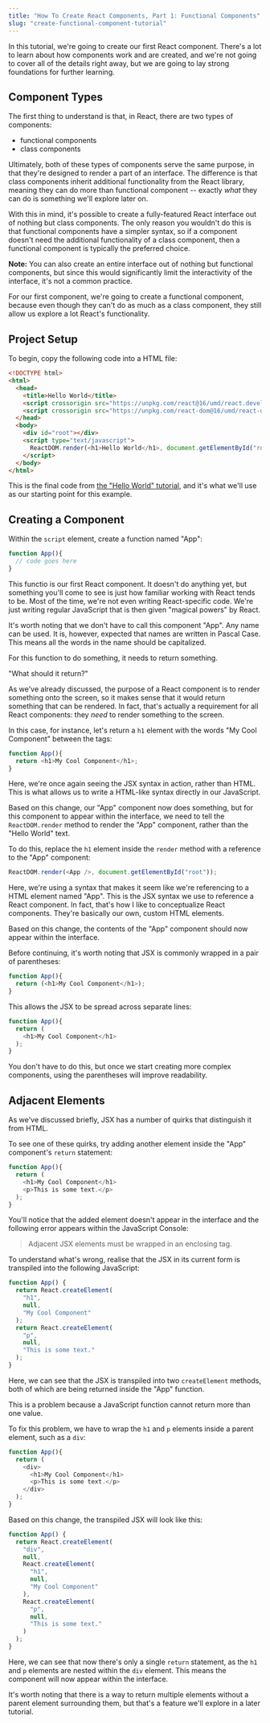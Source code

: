 ```yaml
---
title: "How To Create React Components, Part 1: Functional Components"
slug: "create-functional-component-tutorial"
---
```


In this tutorial, we're going to create our first React component. There's a lot to learn about how components work and are created, and we're not going to cover all of the details right away, but we are going to lay strong foundations for further learning.

## Component Types

The first thing to understand is that, in React, there are two types of components:

* functional components
* class components

Ultimately, both of these types of components serve the same purpose, in that they're designed to render a part of an interface. The difference is that class components inherit additional functionality from the React library, meaning they can do more than functional component -- exactly *what* they can do is something we'll explore later on.

With this in mind, it's possible to create a fully-featured React interface out of nothing but class components. The only reason you wouldn't do this is that functional components have a simpler syntax, so if a component doesn't need the additional functionality of a class component, then a functional component is typically the preferred choice.

**Note:** You can also create an entire interface out of nothing but functional components, but since this would significantly limit the interactivity of the interface, it's not a common practice.

For our first component, we're going to create a functional component, because even though they can't do as much as a class component, they still allow us explore a lot React's functionality.

## Project Setup

To begin, copy the following code into a HTML file:

```html
<!DOCTYPE html>
<html>
  <head>
    <title>Hello World</title>
    <script crossorigin src="https://unpkg.com/react@16/umd/react.development.js"></script>
    <script crossorigin src="https://unpkg.com/react-dom@16/umd/react-dom.development.js"></script>
  </head>
  <body>
    <div id="root"></div>
    <script type="text/javascript">
      ReactDOM.render(<h1>Hello World</h1>, document.getElementById("root"));
    </script>
  </body>
</html>
```

This is the final code from [the "Hello World" tutorial](/hello-world-tutorial), and it's what we'll use as our starting point for this example.

## Creating a Component

Within the `script` element, create a function named "App":

```javascript
function App(){
  // code goes here
}
```

This functio is our first React component. It doesn't do anything yet, but something you'll come to see is just how familiar working with React tends to be. Most of the time, we're not even writing React-specific code. We're just writing regular JavaScript that is then given "magical powers" by React.

It's worth noting that we don't have to call this component "App". Any name can be used. It is, however, expected that names are written in Pascal Case. This means all the words in the name should be capitalized.

For this function to do something, it needs to return something.

"What should it return?"

As we've already discussed, the purpose of a React component is to render something onto the screen, so it makes sense that it would return something that can be rendered. In fact, that's actually a requirement for all React components: they *need* to render something to the screen.

In this case, for instance, let's return a `h1` element with the words "My Cool Component" between the tags:

```javascript
function App(){
  return <h1>My Cool Component</h1>;
}
```

Here, we're once again seeing the JSX syntax in action, rather than HTML. This is what allows us to write a HTML-like syntax directly in our JavaScript.

Based on this change, our "App" component now does something, but for this component to appear within the interface, we need to tell the `ReactDOM.render` method to render the "App" component, rather than the "Hello World" text.

To do this, replace the `h1` element inside the `render` method with a reference to the "App" component:

```javascript
ReactDOM.render(<App />, document.getElementById("root"));
```

Here, we're using a syntax that makes it seem like we're referencing to a HTML element named "App". This is the JSX syntax we use to reference a React component. In fact, that's how I like to conceptualize React components. They're basically our own, custom HTML elements.

Based on this change, the contents of the "App" component should now appear within the interface.

<!-- IMAGE: Displaying the "App" component -->

Before continuing, it's worth noting that JSX is commonly wrapped in a pair of parentheses:

```javascript
function App(){
  return (<h1>My Cool Component</h1>);
}
```

This allows the JSX to be spread across separate lines:

```javascript
function App(){
  return (
    <h1>My Cool Component</h1>
  );
}
```

You don't have to do this, but once we start creating more complex components, using the parentheses will improve readability.

## Adjacent Elements

As we've discussed briefly, JSX has a number of quirks that distinguish it from HTML.

To see one of these quirks, try adding another element inside the "App" component's `return` statement:

```javascript
function App(){
  return (
    <h1>My Cool Component</h1>
    <p>This is some text.</p>
  );
}
```

You'll notice that the added element doesn't appear in the interface and the following error appears within the JavaScript Console:

> Adjacent JSX elements must be wrapped in an enclosing tag.

To understand what's wrong, realise that the JSX in its current form is transpiled into the following JavaScript:

```javascript
function App() {
  return React.createElement(
    "h1",
    null,
    "My Cool Component"
  );
  return React.createElement(
    "p",
    null,
    "This is some text."
  );
}
```

Here, we can see that the JSX is transpiled into two `createElement` methods, both of which are being returned inside the "App" function.

This is a problem because a JavaScript function cannot return more than one value.

To fix this problem, we have to wrap the `h1` and `p` elements inside a parent element, such as a `div`:

```javascript
function App(){
  return (
    <div>
      <h1>My Cool Component</h1>
      <p>This is some text.</p>
    </div>
  );
}
```

Based on this change, the transpiled JSX will look like this:

```javascript
function App() {
  return React.createElement(
    "div",
    null,
    React.createElement(
      "h1",
      null,
      "My Cool Component"
    ),
    React.createElement(
      "p",
      null,
      "This is some text."
    )
  );
}
```

Here, we can see that now there's only a single `return` statement, as the `h1` and `p` elements are nested within the `div` element. This means the component will now appear within the interface.

It's worth noting that there is a way to return multiple elements without a parent element surrounding them, but that's a feature we'll explore in a later tutorial.
